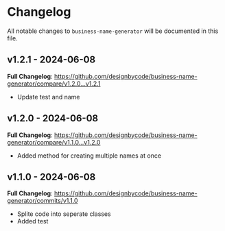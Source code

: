 # Changelog

All notable changes to `business-name-generator` will be documented in this file.

## v1.2.1 - 2024-06-08

**Full Changelog**: https://github.com/designbycode/business-name-generator/compare/v1.2.0...v1.2.1

- Update test and name

## v1.2.0 - 2024-06-08

**Full Changelog**: https://github.com/designbycode/business-name-generator/compare/v1.1.0...v1.2.0

- Added method for creating multiple names at once

## v1.1.0 - 2024-06-08

**Full Changelog**: https://github.com/designbycode/business-name-generator/commits/v1.1.0

- Splite code into seperate classes
- Added test
